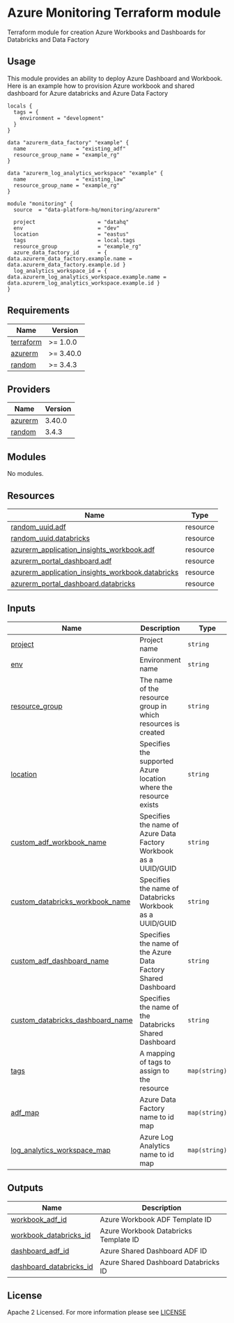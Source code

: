# Azure Monitoring Terraform module
Terraform module for creation Azure Workbooks and Dashboards for Databricks and Data Factory

## Usage
This module provides an ability to deploy Azure Dashboard and Workbook. Here is an example how to provision Azure workbook and shared dashboard for Azure databricks and Azure Data Factory

```hcl
locals {
  tags = {
    environment = "development"
  }
}

data "azurerm_data_factory" "example" {
  name                = "existing_adf"
  resource_group_name = "example_rg"
}

data "azurerm_log_analytics_workspace" "example" {
  name                = "existing_law"
  resource_group_name = "example_rg"
}

module "monitoring" {
  source  = "data-platform-hq/monitoring/azurerm"

  project                    = "datahq"
  env                        = "dev"
  location                   = "eastus"
  tags                       = local.tags
  resource_group             = "example_rg"
  azure_data_factory_id      = { data.azurerm_data_factory.example.name = data.azurerm_data_factory.example.id }
  log_analytics_workspace_id = { data.azurerm_log_analytics_workspace.example.name = data.azurerm_log_analytics_workspace.example.id }
}
```
<!-- BEGIN_TF_DOCS -->
## Requirements

| Name                                                                      | Version   |
| ------------------------------------------------------------------------- | --------- |
| <a name="requirement_terraform"></a> [terraform](#requirement\_terraform) | >= 1.0.0  |
| <a name="requirement_azurerm"></a> [azurerm](#requirement\_azurerm)       | >= 3.40.0 |
| <a name="requirement_random"></a> [random](#requirement\_random)          | >= 3.4.3  |

## Providers

| Name                                                          | Version |
| ------------------------------------------------------------- | ------- |
| <a name="provider_azurerm"></a> [azurerm](#provider\_azurerm) | 3.40.0  |
| <a name="provider_random"></a> [random](#provider\_random)    | 3.4.3   |

## Modules

No modules.

## Resources

| Name                                                                                                                                                                       | Type     |
| -------------------------------------------------------------------------------------------------------------------------------------------------------------------------- | -------- |
| [random_uuid.adf](https://registry.terraform.io/providers/hashicorp/random/latest/docs/resources/uuid)                                                                     | resource |
| [random_uuid.databricks](https://registry.terraform.io/providers/hashicorp/random/latest/docs/resources/uuid)                                                              | resource |
| [azurerm_application_insights_workbook.adf](https://registry.terraform.io/providers/hashicorp/azurerm/latest/docs/resources/application_insights_workbook_template)        | resource |
| [azurerm_portal_dashboard.adf](https://registry.terraform.io/providers/hashicorp/azurerm/latest/docs/resources/portal_dashboard)                                           | resource |
| [azurerm_application_insights_workbook.databricks](https://registry.terraform.io/providers/hashicorp/azurerm/latest/docs/resources/application_insights_workbook_template) | resource |
| [azurerm_portal_dashboard.databricks](https://registry.terraform.io/providers/hashicorp/azurerm/latest/docs/resources/portal_dashboard)                                    | resource |

## Inputs

| Name                                                                                                                                     | Description                                                      | Type          | Default | Required |
| ---------------------------------------------------------------------------------------------------------------------------------------- | ---------------------------------------------------------------- | ------------- | ------- | :------: |
| <a name="input_project"></a> [project](#input\_project)                                                                                  | Project name                                                     | `string`      | n/a     |   yes    |
| <a name="input_env"></a> [env](#input\_env)                                                                                              | Environment name                                                 | `string`      | n/a     |   yes    |
| <a name="input_resource_group"></a> [resource\_group](#input\_resource\_group)                                                           | The name of the resource group in which resources is created     | `string`      | n/a     |   yes    |
| <a name="input_location"></a> [location](#input\_location)                                                                               | Specifies the supported Azure location where the resource exists | `string`      | n/a     |   yes    |
| <a name="input_custom_adf_workbook_name"></a> [custom\_adf\_workbook\_name](#input\_custom\_adf\_workbook\_name)                         | Specifies the name of Azure Data Factory Workbook as a UUID/GUID | `string`      | `null`  |    no    |
| <a name="input_custom_databricks_workbook_name"></a> [custom\_databricks\_workbook\_name](#input\_custom\_databricks\_workbook\_name)    | Specifies the name of Databricks Workbook as a UUID/GUID         | `string`      | `null`  |    no    |
| <a name="input_custom_adf_dashboard_name"></a> [custom\_adf\_dashboard\_name](#input\_custom\_adf\_dashboard\_name)                      | Specifies the name of the Azure Data Factory Shared Dashboard    | `string`      | `null`  |    no    |
| <a name="input_custom_databricks_dashboard_name"></a> [custom\_databricks\_dashboard\_name](#input\_custom\_databricks\_dashboard\_name) | Specifies the name of the Databricks Shared Dashboard            | `string`      | `null`  |    no    |
| <a name="input_tags"></a> [tags](#input\_tags)                                                                                           | A mapping of tags to assign to the resource                      | `map(string)` | {}      |    no    |
| <a name="input_adf_map"></a> [adf\_map](#input\_adf\_map)                                                                                | Azure Data Factory name to id map                                | `map(string)` | {}      |    no    |
| <a name="input_log_analytics_workspace_map"></a> [log\_analytics\_workspace\_map](#input\_log\_analytics\_workspace\_map)                | Azure Log Analytics name to id map                               | `map(string)` | {}      |    no    |

## Outputs

| Name                                                                                                          | Description                           |
| ------------------------------------------------------------------------------------------------------------- | ------------------------------------- |
| <a name="output_workbook_adf_id"></a> [workbook\_adf\_id](#output\_workbook\_adf\_id)                         | Azure Workbook ADF Template ID        |
| <a name="output_workbook_databricks_id"></a> [workbook\_databricks\_id](#output\_workbook\_databricks\_id)    | Azure Workbook Databricks Template ID |
| <a name="output_dashboard_adf_id"></a> [dashboard\_adf\_id](#output\_dashboard\_adf\_id)                      | Azure Shared Dashboard ADF ID         |
| <a name="output_dashboard_databricks_id"></a> [dashboard\_databricks\_id](#output\_dashboard\_databricks\_id) | Azure Shared Dashboard Databricks ID  |
<!-- END_TF_DOCS -->

## License

Apache 2 Licensed. For more information please see [LICENSE](https://github.com/data-platform-hq/terraform-azurerm-monitoring/blob/main/LICENSE)
